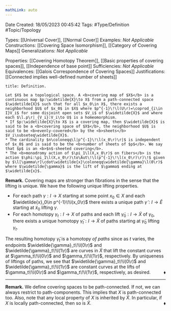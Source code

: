 ```yaml
---
mathLink: auto
---
```


<div class="topSpace"></div>

Date Created: 18/05/2023 00:45:42
Tags: #Type/Definition #Topic/Topology

Types: [[Universal Cover]], [[Normal Cover]]
Examples: <i>Not Applicable</i>
Constructions: [[Covering Space Isomorphism]], [[Category of Covering Maps]]
Generalizations: <i>Not Applicable</i>

Properties: [[Covering Homotopy Theorem]], [[Basic properties of covering spaces]], [[Independence of base point]]
Sufficiencies: <i>Not Applicable</i>
Equivalences: [[Galois Correspondence of Covering Spaces]]
Justifications: [[Connected implies well-defined number of sheets]]

``` ad-Definition
title: Definition.

Let $X$ be a topological space. A <b>covering map of $X$</b> is a continuous map $p:\widetilde{X}\to X$ from a path-connected space $\widetilde{X}$ such that for all $x_0\in X$, there exists a neighborhood $U$ of $x_0$ in $X$ where $p^{-1}\!\l(U\r)=\coprod_{i\in I}V_i$ for some disjoint open sets $V_i$ of $\widetilde{X}$ and where each $\l.p\r|_{V_i}:V_i\to U$ is a homeomorphism.
* If $p:\widetilde{X}\to X$ is a covering map, then $\widetilde{X}$ is said to be a <b>covering space of $X$</b>, the neighborhood $U$ is said to be <b>evenly-covered</b> by the <b>sheets</b> $V_i\subseteq\widetilde{X}$.
* The cardinality $n\coloneqq\l|p^{-1}\!\l(x_0\r)\r|$ is independent of $x_0$ and is said to be the <b>number of sheets of $p$</b>. We say that $p$ is an <b>$n$-sheeted covering</b>.
* The <b>monodromy action of $\pi_1\l(X,x_0\r)$ on fibers</b> is the action $\phi:\pi_1\l(X,x_0\r)\to\Aut\!\l(p^{-1}\!\l(x_0\r)\r)\!$ given by $\l[\gamma\r]\cdot\widetilde{x}\coloneqq\widetilde{\gamma}\l(0\r)$ where $\widetilde{\gamma}$ is the lift of $\gamma$ ending at $\widetilde{x}$.

```

<b>Remark.</b> Covering maps are stronger than fibrations in the sense that the lifting is unique. We have the following unique lifting properties.
* For each path $\gamma:I\to X$ starting at some point $x_0\in X$ and each $\widetilde{x}_0\in p^{-1}\!\l(x_0\r)$ there exists a unique path $\widetilde{\gamma}:I\to\widetilde{E}$ starting at $\widetilde{x}_0$ lifting $\gamma$.
* For each homotopy $\gamma_t:I\to X$ of paths and each lift $\widetilde{\gamma}_0:I\to\widetilde{X}$ of $\gamma_0$, there exists a unique homotopy $\widetilde{\gamma}_t:I\to\widetilde{X}$ of paths starting at $\widetilde{\gamma}_0$ lifting $\gamma_t$.

The resulting homotopy $\widetilde{\gamma}_t$ is a homotopy _of paths_ since as $t$ varies, the endpoints $\widetilde{\gamma}_t\!\l(0\r)$ and $\widetilde{\gamma}_t\!\l(1\r)$ are curves in $\widetilde{X}$ that lift the constant curves at $\gamma_t\!\l(0\r)$ and $\gamma_t\!\l(1\r)$, respectively. By uniqueness of liftings of paths, we see that $\widetilde{\gamma}_t\!\l(0\r)$ and $\widetilde{\gamma}_t\!\l(1\r)$ are constant curves at the lifts of $\gamma_t\!\l(0\r)$ and $\gamma_t\!\l(1\r)$, respectively, as desired.<span style="float:right;">$\blacklozenge$</span>

---

<b>Remark.</b> We define covering spaces to be path-connected. If not, we can always restrict to path-components. This implies that $X$ is path-connected too. Also, note that any local property of $X$ is inherited by $\widetilde{X}$. In particular, if $X$ is locally path-connected, then so is $\widetilde{X}$.<span style="float:right;">$\blacklozenge$</span>
